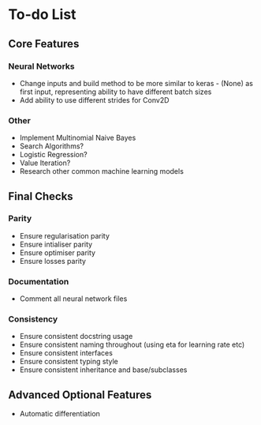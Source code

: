 # To-do List

## Core Features

### Neural Networks
- Change inputs and build method to be more similar to keras - (None) as first input, representing ability to have different batch sizes
- Add ability to use different strides for Conv2D

### Other
- Implement Multinomial Naive Bayes
- Search Algorithms?
- Logistic Regression?
- Value Iteration?
- Research other common machine learning models

## Final Checks
### Parity
- Ensure regularisation parity
- Ensure intialiser parity
- Ensure optimiser parity
- Ensure losses parity

### Documentation
- Comment all neural network files

### Consistency
- Ensure consistent docstring usage
- Ensure consistent naming throughout (using eta for learning rate etc)
- Ensure consistent interfaces 
- Ensure consistent typing style
- Ensure consistent inheritance and base/subclasses

## Advanced Optional Features
- Automatic differentiation
